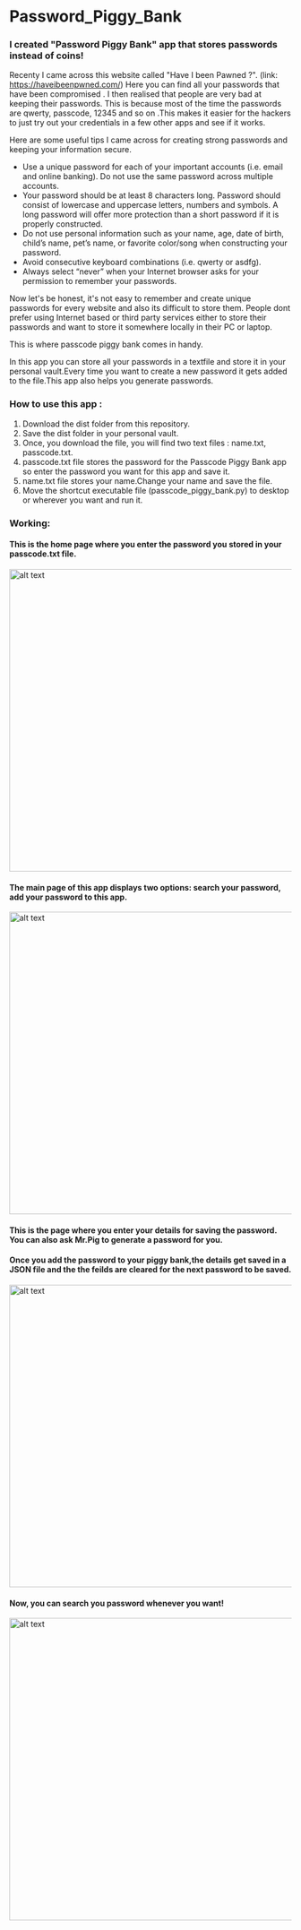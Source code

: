 # Password_Piggy_Bank
### I created "Password Piggy Bank" app that stores passwords instead of coins!

Recenty I came across this website called "Have I been Pawned ?". (link: https://haveibeenpwned.com/) 
Here you can find all your passwords that have been compromised . I then realised that people are very bad at keeping their passwords. This is because most of the time the passwords are qwerty, passcode, 12345 and so on .This makes it easier for the hackers to just try out your credentials in a few other apps and see if it works.

Here are some useful tips I came across for creating strong passwords and keeping your information secure.

* Use a unique password for each of your important accounts (i.e. email and online banking). Do not use the same password across multiple accounts.
* Your password should be at least 8 characters long. Password should consist of lowercase and uppercase letters, numbers and symbols. A long password will offer more protection than a short password if it is properly constructed.
* Do not use personal information such as your name, age, date of birth, child’s name, pet’s name, or favorite color/song when constructing your password.
* Avoid consecutive keyboard combinations (i.e. qwerty or asdfg).
* Always select “never” when your Internet browser asks for your permission to remember your passwords.

Now let's be honest, it's not easy to remember and create unique passwords for every website and also its difficult to store them. People dont prefer using Internet based or third party services either to store their passwords and want to store it somewhere locally in their PC or laptop.

This is where passcode piggy bank comes in handy.

In this app you can store all your passwords in a textfile and store it in your personal vault.Every time you want to create a new password it gets added to the file.This app also helps you generate passwords.

### How to use this app :
1. Download the dist folder from this repository.
2. Save the dist folder in your personal vault.
3. Once, you download the file, you will find two text files : name.txt, passcode.txt.
4. passcode.txt file stores the password for the Passcode Piggy Bank app so enter the password you want for this app and save it.
5. name.txt file stores your name.Change your name and save the file.
6. Move the shortcut executable file (passcode_piggy_bank.py) to desktop or wherever you want and run it.

### Working:

#### This is the home page where you enter the password you stored in your passcode.txt file.


<img src="https://user-images.githubusercontent.com/76477365/120076984-c3bd8580-c0c5-11eb-9090-92771b23b572.jpg" style="center" alt="alt text" width="540px" height="540px" >


#### The main page of this app displays two options: search your password, add your password to this app.

<img src="https://user-images.githubusercontent.com/76477365/120076932-8bb64280-c0c5-11eb-8bb3-3b62115dd26b.jpg" style="center" alt="alt text" width="540px" height="540px" >

#### This is the page where you enter your details for saving the password. You can also ask Mr.Pig to generate a password for you.
#### Once you add the password to your piggy bank,the details get saved in a JSON file and the the feilds are cleared for the next password to be saved.

<img src="https://user-images.githubusercontent.com/76477365/120076938-91ac2380-c0c5-11eb-8428-27b1c57b9f3c.jpg" style="center" alt="alt text" width="800px" height="540px" >

#### Now, you can search you password whenever you want!


<img src="https://user-images.githubusercontent.com/76477365/120077022-e5b70800-c0c5-11eb-8af2-09eb88881f66.jpg" style="center" alt="alt text" width="800px" height="540px" >


